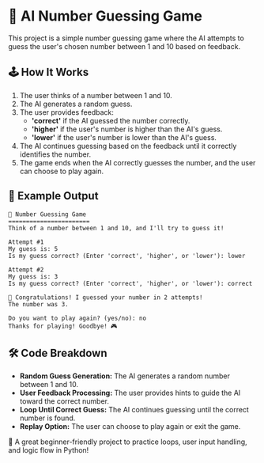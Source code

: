 # 🤖 AI Number Guessing Game

This project is a simple number guessing game where the AI attempts to guess the user's chosen number between 1 and 10 based on feedback.

## 🕹️ How It Works

1. The user thinks of a number between 1 and 10.
2. The AI generates a random guess.
3. The user provides feedback:
   - **'correct'** if the AI guessed the number correctly.
   - **'higher'** if the user's number is higher than the AI's guess.
   - **'lower'** if the user's number is lower than the AI's guess.
4. The AI continues guessing based on the feedback until it correctly identifies the number.
5. The game ends when the AI correctly guesses the number, and the user can choose to play again.

## 📌 Example Output

```
🤖 Number Guessing Game
=======================
Think of a number between 1 and 10, and I'll try to guess it!

Attempt #1
My guess is: 5
Is my guess correct? (Enter 'correct', 'higher', or 'lower'): lower

Attempt #2
My guess is: 3
Is my guess correct? (Enter 'correct', 'higher', or 'lower'): correct

🎉 Congratulations! I guessed your number in 2 attempts!
The number was 3.

Do you want to play again? (yes/no): no
Thanks for playing! Goodbye! 🎮
```

## 🛠️ Code Breakdown

- **Random Guess Generation:** The AI generates a random number between 1 and 10.
- **User Feedback Processing:** The user provides hints to guide the AI toward the correct number.
- **Loop Until Correct Guess:** The AI continues guessing until the correct number is found.
- **Replay Option:** The user can choose to play again or exit the game.

🎉 A great beginner-friendly project to practice loops, user input handling, and logic flow in Python!

